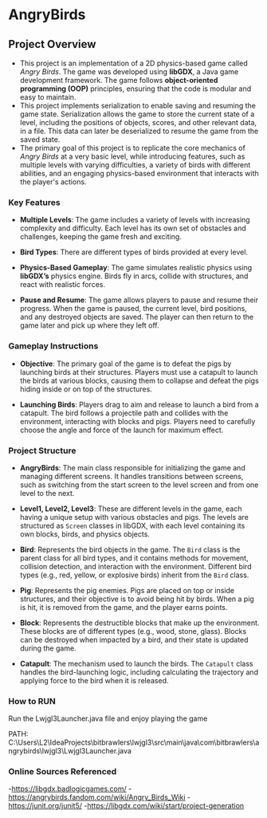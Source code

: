 # AngryBirds

## **Project Overview**

- This project is an implementation of a 2D physics-based game called *Angry Birds*. The game was developed using **libGDX**, a Java game development framework. The game follows **object-oriented programming (OOP)** principles, ensuring that the code is modular and easy to maintain. 
- This project implements serialization to enable saving and resuming the game state. Serialization allows the game to store the current state of a level, including the positions of objects, scores, and other relevant data, in a file. This data can later be deserialized to resume the game from the saved state.
- The primary goal of this project is to replicate the core mechanics of *Angry Birds* at a very basic level, while introducing features, such as multiple levels with varying difficulties, a variety of birds with different abilities, and an engaging physics-based environment that interacts with the player's actions. 


### **Key Features**

- **Multiple Levels**: The game includes a variety of levels with increasing complexity and difficulty. Each level has its own set of obstacles and challenges, keeping the game fresh and exciting.
  
- **Bird Types**: There are different types of birds provided at every level.
  
- **Physics-Based Gameplay**: The game simulates realistic physics using **libGDX’s** physics engine. Birds fly in arcs, collide with structures, and react with realistic forces.
  
- **Pause and Resume**: The game allows players to pause and resume their progress. When the game is paused, the current level, bird positions, and any destroyed objects are saved. The player can then return to the game later and pick up where they left off.
 
### **Gameplay Instructions**

- **Objective**: The primary goal of the game is to defeat the pigs by launching birds at their structures. Players must use a catapult to launch the birds at various blocks, causing them to collapse and defeat the pigs hiding inside or on top of the structures.

- **Launching Birds**: Players drag to aim and release to launch a bird from a catapult. The bird follows a projectile path and collides with the environment, interacting with blocks and pigs. Players need to carefully choose the angle and force of the launch for maximum effect.

### **Project Structure**

- **AngryBirds**: The main class responsible for initializing the game and managing different screens. It handles transitions between screens, such as switching from the start screen to the level screen and from one level to the next.

- **Level1, Level2, Level3**: These are different levels in the game, each having a unique setup with various obstacles and pigs. The levels are structured as `Screen` classes in libGDX, with each level containing its own blocks, birds, and physics objects.

- **Bird**: Represents the bird objects in the game. The `Bird` class is the parent class for all bird types, and it contains methods for movement, collision detection, and interaction with the environment. Different bird types (e.g., red, yellow, or explosive birds) inherit from the `Bird` class.

- **Pig**: Represents the pig enemies. Pigs are placed on top or inside structures, and their objective is to avoid being hit by birds. When a pig is hit, it is removed from the game, and the player earns points.

- **Block**: Represents the destructible blocks that make up the environment. These blocks are of different types (e.g., wood, stone, glass). Blocks can be destroyed when impacted by a bird, and their state is updated during the game.

- **Catapult**: The mechanism used to launch the birds. The `Catapult` class handles the bird-launching logic, including calculating the trajectory and applying force to the bird when it is released.

### **How to RUN**


Run the Lwjgl3Launcher.java file and enjoy playing the game

PATH: C:\Users\L2\IdeaProjects\bitbrawlers\lwjgl3\src\main\java\com\bitbrawlers\angrybirds\lwjgl3\Lwjgl3Launcher.java


### Online Sources Referenced

-https://libgdx.badlogicgames.com/
-https://angrybirds.fandom.com/wiki/Angry_Birds_Wiki
-https://junit.org/junit5/
-https://libgdx.com/wiki/start/project-generation
